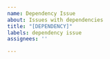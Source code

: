 ```yaml
---
name: Dependency Issue
about: Issues with dependencies
title: "[DEPENDENCY]"
labels: dependency issue
assignees: ''

---
```



